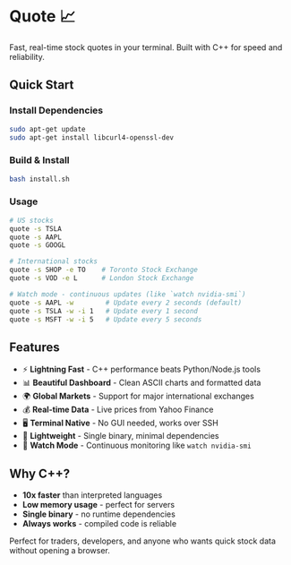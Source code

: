 # Quote 📈

Fast, real-time stock quotes in your terminal. Built with C++ for speed and reliability.

## Quick Start

### Install Dependencies
```bash
sudo apt-get update
sudo apt-get install libcurl4-openssl-dev
```

### Build & Install
```bash
bash install.sh
```

### Usage
```bash
# US stocks
quote -s TSLA
quote -s AAPL
quote -s GOOGL

# International stocks
quote -s SHOP -e TO    # Toronto Stock Exchange
quote -s VOD -e L      # London Stock Exchange

# Watch mode - continuous updates (like `watch nvidia-smi`)
quote -s AAPL -w        # Update every 2 seconds (default)
quote -s TSLA -w -i 1   # Update every 1 second
quote -s MSFT -w -i 5   # Update every 5 seconds
```

## Features
- ⚡ **Lightning Fast** - C++ performance beats Python/Node.js tools
- 📊 **Beautiful Dashboard** - Clean ASCII charts and formatted data
- 🌍 **Global Markets** - Support for major international exchanges
- 💰 **Real-time Data** - Live prices from Yahoo Finance
- 🖥️ **Terminal Native** - No GUI needed, works over SSH
- 📱 **Lightweight** - Single binary, minimal dependencies
- 👀 **Watch Mode** - Continuous monitoring like `watch nvidia-smi`

## Why C++?
- **10x faster** than interpreted languages
- **Low memory usage** - perfect for servers
- **Single binary** - no runtime dependencies
- **Always works** - compiled code is reliable

Perfect for traders, developers, and anyone who wants quick stock data without opening a browser.
